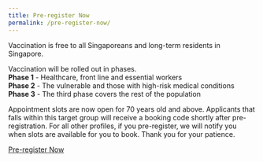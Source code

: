 ```yaml
---
title: Pre-register Now
permalink: /pre-register-now/
---
```

Vaccination is free to all Singaporeans and long-term residents in Singapore.

Vaccination will be rolled out in phases.  <br/>
**Phase 1** -  Healthcare, front line and essential workers <br/>
**Phase 2** -  The vulnerable and those with high-risk medical conditions <br/>
**Phase 3** -  The third phase covers the rest of the population

Appointment slots are now open for 70 years old and above. Applicants that falls within this target group will receive a booking code shortly after pre-registration. For all other profiles, if you pre-register, we will notify you when slots are available for you to book. Thank you for your patience.

<a href="https://preregister.vaccine.gov.sg/" class="bp-button is-secondary is-uppercase search-button" target="_blank">Pre-register Now</a>